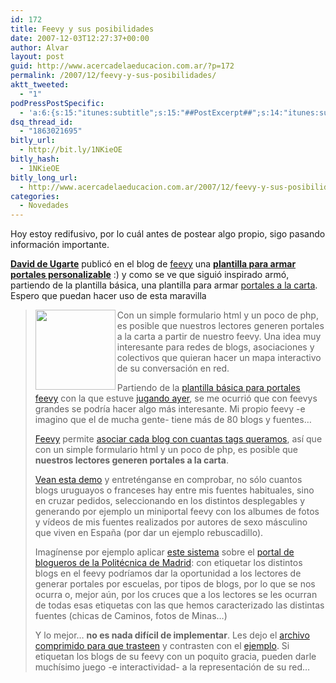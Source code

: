 ```yaml
---
id: 172
title: Feevy y sus posibilidades
date: 2007-12-03T12:27:37+00:00
author: Alvar
layout: post
guid: http://www.acercadelaeducacion.com.ar/?p=172
permalink: /2007/12/feevy-y-sus-posibilidades/
aktt_tweeted:
  - "1"
podPressPostSpecific:
  - 'a:6:{s:15:"itunes:subtitle";s:15:"##PostExcerpt##";s:14:"itunes:summary";s:15:"##PostExcerpt##";s:15:"itunes:keywords";s:17:"##WordPressCats##";s:13:"itunes:author";s:10:"##Global##";s:15:"itunes:explicit";s:7:"Default";s:12:"itunes:block";s:7:"Default";}'
dsq_thread_id:
  - "1863021695"
bitly_url:
  - http://bit.ly/1NKieOE
bitly_hash:
  - 1NKieOE
bitly_long_url:
  - http://www.acercadelaeducacion.com.ar/2007/12/feevy-y-sus-posibilidades/
categories:
  - Novedades
---
```

Hoy estoy redifusivo, por lo cuál antes de postear algo propio, sigo pasando información importante.

<strong><a href="http://deugarte.com" title="Blog de David de ugarte">David de Ugarte</a></strong>  publicó en el blog de <a href="http://bitacora.feevy.com/" title="blog de feevy">feevy</a> una <a href="http://bitacora.feevy.com/plantilla-para-portales-personalizable" title="palntilla "><strong>plantilla para armar portales personalizable</strong></a> :) y como se ve que siguió inspirado armó, partiendo de la plantilla básica, una plantilla para armar <a href="http://www.deugarte.com/redes-de-blogs-personalizadas/trackback">portales a la carta</a>. Espero que puedan hacer uso de esta maravilla
<blockquote>
<p class="entradilla"><img src="http://blog.keepon.es/wp-content/imagenes/feevy.gif" align="left" height="128" width="128" />Con un simple formulario html y un poco de php, es posible que nuestros lectores generen portales a la carta a partir de nuestro feevy. Una idea muy interesante para redes de blogs, asociaciones y colectivos que quieran hacer un mapa interactivo de su conversación en red.</p>
Partiendo de la <a href="http://bitacora.feevy.com/plantilla-para-portales-personalizable">plantilla básica para portales feevy</a> con la que estuve <a href="http://www.lasindias.net/portal-feevy/">jugando ayer</a>, se me ocurrió que con feevys grandes se podrí­a hacer algo más interesante. Mi propio feevy -e imagino que el de mucha gente- tiene más de 80 blogs y fuentes…

<a href="http://feevy.com/">Feevy</a> permite <a href="http://bitacora.feevy.com/etiquetas-muchos-feevies-con-el-mismo-usuario">asociar cada blog con cuantas tags queramos</a>, así­ que con un simple formulario html y un poco de php, es posible que <strong>nuestros lectores generen portales a la carta</strong>.

<a href="http://www.deugarte.com/portal-feevy.php">Vean esta demo</a> y entreténganse en comprobar, no sólo cuantos blogs uruguayos o franceses hay entre mis fuentes habituales, sino en cruzar pedidos, seleccionando en los distintos desplegables y generando por ejemplo un miniportal feevy con los albumes de fotos y ví­deos de mis fuentes realizados por autores de sexo másculino que viven en España (por dar un ejemplo rebuscadillo).

Imagí­nense por ejemplo aplicar <a href="http://www.deugarte.com/portal-feevy.php">este sistema</a> sobre el <a href="http://www.lasindias.net/upmbloguers/">portal de blogueros de la Politécnica de Madrid</a>: con etiquetar los distintos blogs en el feevy podrí­amos dar la oportunidad a los lectores de generar portales por escuelas, por tipos de blogs, por lo que se nos ocurra o, mejor aún, por los cruces que a los lectores se les ocurran de todas esas etiquetas con las que hemos caracterizado las distintas fuentes (chicas de Caminos, fotos de Minas…)

Y lo mejor… <strong>no es nada difí­cil de implementar</strong>. Les dejo el <a href="http://www.deugarte.com/gomi/portal-feevy-tagsphp.zip">archivo comprimido para que trasteen</a> y contrasten con el <a href="http://www.deugarte.com/portal-feevy.php">ejemplo</a>. Si etiquetan los blogs de su feevy con un poquito gracia, pueden darle muchí­simo juego -e interactividad- a la representación de su red…</blockquote>